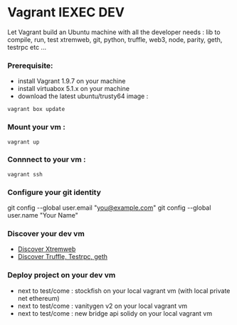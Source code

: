 
# Vagrant IEXEC DEV 


Let Vagrant build an Ubuntu machine with all the developer needs :
lib to compile, run, test xtremweb, git, python, truffle, web3, node, parity, geth, testrpc etc ...

### Prerequisite:

* install Vagrant 1.9.7 on your machine 
* install virtuabox 5.1.x on your machine  
* download the latest ubuntu/trusty64 image :
```
vagrant box update
```

### Mount your vm :
```
vagrant up
```
### Connnect to your vm  :
```
vagrant ssh
```

### Configure your git identity
  git config --global user.email "you@example.com"
  git config --global user.name "Your Name"


### Discover your dev vm

* [Discover Xtremweb](discoverXtremweb.md)
* [Discover Truffle, Testrpc, geth](discoverTruffleTestRpcGeth.md)

### Deploy project on your dev vm

* next to test/come : stockfish on your local vagrant vm (with local private net ethereum)
* next to test/come : vanitygen v2 on your local vagrant vm
* next to test/come : new bridge api solidy on your local vagrant vm
